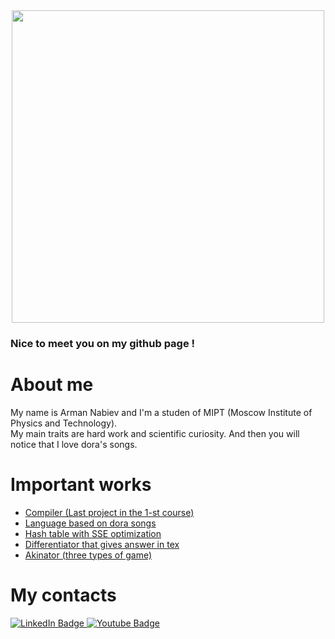 <!--
**armanincredible/armanincredible** is a ✨ _special_ ✨ repository because its `README.md` (this file) appears on your GitHub profile.

Here are some ideas to get you started:

- 🔭 I’m currently working on ...
- 🌱 I’m currently learning ...
- 👯 I’m looking to collaborate on ...
- 🤔 I’m looking for help with ...
- 💬 Ask me about ...
- 📫 How to reach me: ...
- 😄 Pronouns: ...
- ⚡ Fun fact: ...
-->

<div id="header" align="center">
  <img src="https://media.giphy.com/media/l3Ucfk8zqn7NAjLLq/giphy.gif" width="500"/>
</div>

### Nice to meet you on my github page !

# About me
My name is Arman Nabiev and I'm a studen of MIPT (Moscow Institute of Physics and Technology). <br/> 
My main traits are hard work and scientific curiosity. And then you will notice that I love dora's songs.

# Important works
+ [Compiler (Last project in the 1-st course)](https://github.com/armanincredible/Compiler)    <br/>
+ [Language based on dora songs](https://github.com/armanincredible/Language)                  <br/>
+ [Hash table with SSE optimization](https://github.com/armanincredible/HashTableWithOpt)      <br/>
+ [Differentiator that gives answer in tex](https://github.com/armanincredible/differentiator) <br/>
+ [Akinator (three types of game)](https://github.com/armanincredible/akinator)                <br/>

# My contacts
<div id="badges">
  <a href="your-vk-https://vk.com/energyfluctuation">
    <img src="https://img.shields.io/badge/LinkedIn-blue?style=for-the-badge&logo=linkedin&logoColor=white" alt="LinkedIn Badge"/>
  </a>
  <a href="your-gmail-nabiev.aa@phystech.edu">
    <img src="https://img.shields.io/badge/YouTube-red?style=for-the-badge&logo=youtube&logoColor=white" alt="Youtube Badge"/>
  </a>
</div>
